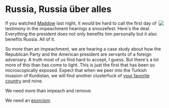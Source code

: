 # Russia, Russia über alles
<img src="http://scripting.com/images/2019/11/15/exorcist.png" border="0" align="right">If you watched <a href="https://www.msnbc.com/rachel-maddow-show">Maddow</a> last night, it would be hard to call the first day of testimony in the impeachment hearings a snoozefest. Here's the deal. Everything the president does not only benefits him personally but it also benefits Russia. All of it. 

So more than an impeachment, we are hearing a case study about how the Republican Party and the American president are servants of a foreign adversary. A truth most of us find hard to accept, I guess. But there's a lot more of this than has come to light. This is just the first that has been so microscopically exposed. Expect that when we peer into the Turkish invasion of Kurdistan, we will find another clusterfuck of <a href="https://en.wikipedia.org/wiki/United_States">your favorite country</a> and mine. 

We need more than impeach and remove.

We need an <a href="https://en.wikipedia.org/wiki/Exorcism">exorcism</a>.

